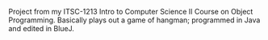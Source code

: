 Project from my ITSC-1213 Intro to Computer Science II Course on Object Programming.
Basically plays out a game of hangman; programmed in Java and edited in BlueJ.
